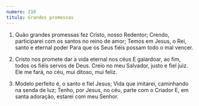 ```yaml
---
numero: 210
titulo: Grandes promessas
---
```

1. Quão grandes promessas fez Cristo, nosso Redentor;
Crendo, participarei com os santos no reino de amor;
Temos em Jesus, o Rei, santo e eternal poder
Para que os Seus fiéis possam todo o mal vencer.

2. Cristo nos promete dar a vida eternal nos céus
E galardoar, ao fim, todos os fiéis servos de Deus.
Creio no meu Salvador, justo e fiel juiz.
Ele me fará, no céu, mui ditoso, mui feliz.

3. Modelo perfeito é, o santo e fiel Jesus;
Vida que imitarei, caminhando na senda de luz;
Tenho, por Jesus, no céu, parte com o Criador
E, em santa adoração, estarei com meu Senhor.
